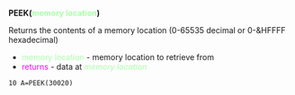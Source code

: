 **PEEK(<span style="color:#AAFFAA;">memory location</span>)**

Returns the contents of a memory location (0-65535 decimal or 0-&HFFFF hexadecimal)

- <span style="color:#AAFFAA;">memory location</span> - memory location to retrieve from
- <span style="color:#FF00FF;">returns</span> - data at <span style="color:#AAFFAA;">*memory location*</span>
  
```ecb2
10 A=PEEK(30020)
```
